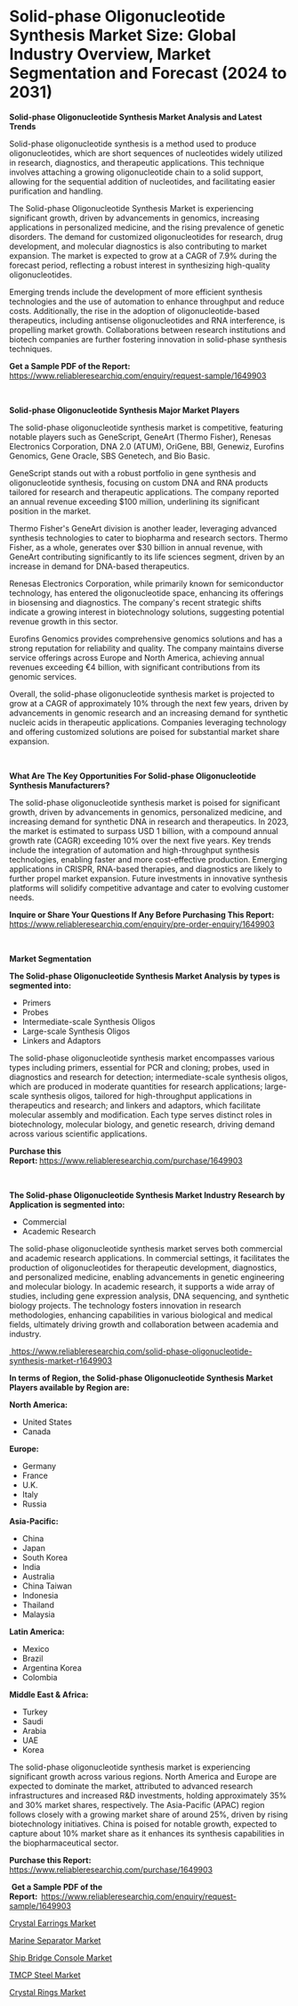 <p><h1>Solid-phase Oligonucleotide Synthesis Market Size: Global Industry Overview, Market Segmentation and Forecast (2024 to 2031)</h1></p><p><strong>Solid-phase Oligonucleotide Synthesis Market Analysis and Latest Trends</strong></p>
<p><p>Solid-phase oligonucleotide synthesis is a method used to produce oligonucleotides, which are short sequences of nucleotides widely utilized in research, diagnostics, and therapeutic applications. This technique involves attaching a growing oligonucleotide chain to a solid support, allowing for the sequential addition of nucleotides, and facilitating easier purification and handling. </p><p>The Solid-phase Oligonucleotide Synthesis Market is experiencing significant growth, driven by advancements in genomics, increasing applications in personalized medicine, and the rising prevalence of genetic disorders. The demand for customized oligonucleotides for research, drug development, and molecular diagnostics is also contributing to market expansion. The market is expected to grow at a CAGR of 7.9% during the forecast period, reflecting a robust interest in synthesizing high-quality oligonucleotides. </p><p>Emerging trends include the development of more efficient synthesis technologies and the use of automation to enhance throughput and reduce costs. Additionally, the rise in the adoption of oligonucleotide-based therapeutics, including antisense oligonucleotides and RNA interference, is propelling market growth. Collaborations between research institutions and biotech companies are further fostering innovation in solid-phase synthesis techniques.</p></p>
<p><strong>Get a Sample PDF of the Report:&nbsp;</strong> <a href="https://www.reliableresearchiq.com/enquiry/request-sample/1649903?utm_campaign=1124&utm_medium=2&utm_source=Github&utm_content=ia&utm_term=25092024&utm_id=solid-phase-oligonucleotide-synthesis">https://www.reliableresearchiq.com/enquiry/request-sample/1649903</a></p>
<p>&nbsp;</p>
<p><strong>Solid-phase Oligonucleotide Synthesis Major Market Players</strong></p>
<p><p>The solid-phase oligonucleotide synthesis market is competitive, featuring notable players such as GeneScript, GeneArt (Thermo Fisher), Renesas Electronics Corporation, DNA 2.0 (ATUM), OriGene, BBI, Genewiz, Eurofins Genomics, Gene Oracle, SBS Genetech, and Bio Basic. </p><p>GeneScript stands out with a robust portfolio in gene synthesis and oligonucleotide synthesis, focusing on custom DNA and RNA products tailored for research and therapeutic applications. The company reported an annual revenue exceeding $100 million, underlining its significant position in the market. </p><p>Thermo Fisher's GeneArt division is another leader, leveraging advanced synthesis technologies to cater to biopharma and research sectors. Thermo Fisher, as a whole, generates over $30 billion in annual revenue, with GeneArt contributing significantly to its life sciences segment, driven by an increase in demand for DNA-based therapeutics.</p><p>Renesas Electronics Corporation, while primarily known for semiconductor technology, has entered the oligonucleotide space, enhancing its offerings in biosensing and diagnostics. The company's recent strategic shifts indicate a growing interest in biotechnology solutions, suggesting potential revenue growth in this sector.</p><p>Eurofins Genomics provides comprehensive genomics solutions and has a strong reputation for reliability and quality. The company maintains diverse service offerings across Europe and North America, achieving annual revenues exceeding €4 billion, with significant contributions from its genomic services.</p><p>Overall, the solid-phase oligonucleotide synthesis market is projected to grow at a CAGR of approximately 10% through the next few years, driven by advancements in genomic research and an increasing demand for synthetic nucleic acids in therapeutic applications. Companies leveraging technology and offering customized solutions are poised for substantial market share expansion.</p></p>
<p>&nbsp;</p>
<p><strong>What Are The Key Opportunities For Solid-phase Oligonucleotide Synthesis Manufacturers?</strong></p>
<p><p>The solid-phase oligonucleotide synthesis market is poised for significant growth, driven by advancements in genomics, personalized medicine, and increasing demand for synthetic DNA in research and therapeutics. In 2023, the market is estimated to surpass USD 1 billion, with a compound annual growth rate (CAGR) exceeding 10% over the next five years. Key trends include the integration of automation and high-throughput synthesis technologies, enabling faster and more cost-effective production. Emerging applications in CRISPR, RNA-based therapies, and diagnostics are likely to further propel market expansion. Future investments in innovative synthesis platforms will solidify competitive advantage and cater to evolving customer needs.</p></p>
<p><strong>Inquire or Share Your Questions If Any Before Purchasing This Report:</strong> <a href="https://www.reliableresearchiq.com/enquiry/pre-order-enquiry/1649903?utm_campaign=1124&utm_medium=2&utm_source=Github&utm_content=ia&utm_term=25092024&utm_id=solid-phase-oligonucleotide-synthesis">https://www.reliableresearchiq.com/enquiry/pre-order-enquiry/1649903</a></p>
<p>&nbsp;</p>
<p><strong>Market Segmentation</strong></p>
<p><strong>The Solid-phase Oligonucleotide Synthesis Market Analysis by types is segmented into:</strong></p>
<p><ul><li>Primers</li><li>Probes</li><li>Intermediate-scale Synthesis Oligos</li><li>Large-scale Synthesis Oligos</li><li>Linkers and Adaptors</li></ul></p>
<p><p>The solid-phase oligonucleotide synthesis market encompasses various types including primers, essential for PCR and cloning; probes, used in diagnostics and research for detection; intermediate-scale synthesis oligos, which are produced in moderate quantities for research applications; large-scale synthesis oligos, tailored for high-throughput applications in therapeutics and research; and linkers and adaptors, which facilitate molecular assembly and modification. Each type serves distinct roles in biotechnology, molecular biology, and genetic research, driving demand across various scientific applications.</p></p>
<p><strong>Purchase this Report:&nbsp;</strong><a href="https://www.reliableresearchiq.com/purchase/1649903?utm_campaign=1124&utm_medium=2&utm_source=Github&utm_content=ia&utm_term=25092024&utm_id=solid-phase-oligonucleotide-synthesis">https://www.reliableresearchiq.com/purchase/1649903</a></p>
<p>&nbsp;</p>
<p><strong>The Solid-phase Oligonucleotide Synthesis Market Industry Research by Application is segmented into:</strong></p>
<p><ul><li>Commercial</li><li>Academic Research</li></ul></p>
<p><p>The solid-phase oligonucleotide synthesis market serves both commercial and academic research applications. In commercial settings, it facilitates the production of oligonucleotides for therapeutic development, diagnostics, and personalized medicine, enabling advancements in genetic engineering and molecular biology. In academic research, it supports a wide array of studies, including gene expression analysis, DNA sequencing, and synthetic biology projects. The technology fosters innovation in research methodologies, enhancing capabilities in various biological and medical fields, ultimately driving growth and collaboration between academia and industry.</p></p>
<p><a href="https://www.reliableresearchiq.com/solid-phase-oligonucleotide-synthesis-market-r1649903?utm_campaign=1124&utm_medium=2&utm_source=Github&utm_content=ia&utm_term=25092024&utm_id=solid-phase-oligonucleotide-synthesis">&nbsp;https://www.reliableresearchiq.com/solid-phase-oligonucleotide-synthesis-market-r1649903</a></p>
<p><strong>In terms of Region, the Solid-phase Oligonucleotide Synthesis Market Players available by Region are:</strong></p>
<p>
    <p> <strong> North America: </strong>
        <ul>
            <li>United States</li>
            <li>Canada</li>
        </ul>
        </p> 
    <p> <strong> Europe: </strong>
        <ul>
            <li>Germany</li>
            <li>France</li>
            <li>U.K.</li>
            <li>Italy</li>
            <li>Russia</li>
        </ul>
        </p> 
    <p> <strong> Asia-Pacific: </strong>
        <ul>
            <li>China</li>
            <li>Japan</li>
            <li>South Korea</li>
            <li>India</li>
            <li>Australia</li>
            <li>China Taiwan</li>
            <li>Indonesia</li>
            <li>Thailand</li>
            <li>Malaysia</li>
        </ul>
        </p> 
    <p> <strong> Latin America: </strong>
        <ul>
            <li>Mexico</li>
            <li>Brazil</li>
            <li>Argentina Korea</li>
            <li>Colombia</li>
        </ul>
        </p> 
    <p> <strong> Middle East & Africa: </strong>
        <ul>
            <li>Turkey</li>
            <li>Saudi</li>
            <li>Arabia</li>
            <li>UAE</li>
            <li>Korea</li>
        </ul>
    </p>
    </p>
<p><p>The solid-phase oligonucleotide synthesis market is experiencing significant growth across various regions. North America and Europe are expected to dominate the market, attributed to advanced research infrastructures and increased R&D investments, holding approximately 35% and 30% market shares, respectively. The Asia-Pacific (APAC) region follows closely with a growing market share of around 25%, driven by rising biotechnology initiatives. China is poised for notable growth, expected to capture about 10% market share as it enhances its synthesis capabilities in the biopharmaceutical sector.</p></p>
<p><strong>Purchase this Report: </strong><a href="https://www.reliableresearchiq.com/purchase/1649903?utm_campaign=1124&utm_medium=2&utm_source=Github&utm_content=ia&utm_term=25092024&utm_id=solid-phase-oligonucleotide-synthesis">https://www.reliableresearchiq.com/purchase/1649903</a></p>
<p>&nbsp;<strong>Get a Sample PDF of the Report:&nbsp;&nbsp;</strong><a href="https://www.reliableresearchiq.com/enquiry/request-sample/1649903?utm_campaign=1124&utm_medium=2&utm_source=Github&utm_content=ia&utm_term=25092024&utm_id=solid-phase-oligonucleotide-synthesis">https://www.reliableresearchiq.com/enquiry/request-sample/1649903</a></p>
<p><strong></strong></p>
<p><p><a href="https://issuu.com/reportprime-2/docs/crystal-earrings-market-size-2030.p_d996e54c55d82a?utm_campaign=1124&utm_medium=2&utm_source=Github&utm_content=ia&utm_term=25092024&utm_id=solid-phase-oligonucleotide-synthesis">Crystal Earrings Market</a></p><p><a href="https://www.linkedin.com/pulse/marine-separator-industry-sector-new-technologies-market-impact-0lcfe?trackingId=enOMcrXISKaezFpKS%2FtCFw%3D%3D&utm_campaign=1124&utm_medium=2&utm_source=Github&utm_content=ia&utm_term=25092024&utm_id=solid-phase-oligonucleotide-synthesis">Marine Separator Market</a></p><p><a href="https://www.linkedin.com/pulse/what-growth-opportunities-challenges-ship-bridge-console-market-4bxze?trackingId=ui2OFa3PQZWMbL6iZHl7OA%3D%3D&utm_campaign=1124&utm_medium=2&utm_source=Github&utm_content=ia&utm_term=25092024&utm_id=solid-phase-oligonucleotide-synthesis">Ship Bridge Console Market</a></p><p><a href="https://www.linkedin.com/pulse/tmcp-steel-market-overview-regional-outlook-competitive-strategies-23gke?trackingId=7uFaZbOTRiS9GEApcpMBpQ%3D%3D&utm_campaign=1124&utm_medium=2&utm_source=Github&utm_content=ia&utm_term=25092024&utm_id=solid-phase-oligonucleotide-synthesis">TMCP Steel Market</a></p><p><a href="https://issuu.com/reportprime-2/docs/crystal-rings-market-size-2030.pptx_67d43780b99ccb?utm_campaign=1124&utm_medium=2&utm_source=Github&utm_content=ia&utm_term=25092024&utm_id=solid-phase-oligonucleotide-synthesis">Crystal Rings Market</a></p></p>